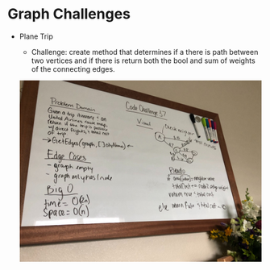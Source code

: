 ﻿# Graph Challenges

- Plane Trip
  - Challenge: create method that determines if a there is path between two vertices and if there is 
  return both the bool and sum of weights of the connecting edges.


  ![airplane](AirplanesWb.jpg)
